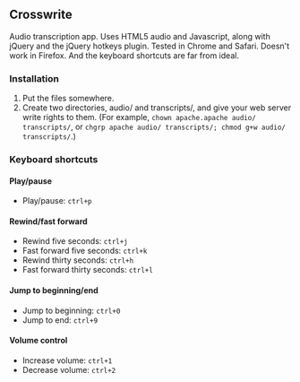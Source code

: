 ## Crosswrite

Audio transcription app. Uses HTML5 audio and Javascript, along with jQuery and the jQuery hotkeys plugin. Tested in Chrome and Safari. Doesn't work in Firefox. And the keyboard shortcuts are far from ideal.


### Installation

1. Put the files somewhere.
2. Create two directories, audio/ and transcripts/, and give your web server write rights to them. (For example, `chown apache.apache audio/ transcripts/`, or `chgrp apache audio/ transcripts/; chmod g+w audio/ transcripts/`.)


### Keyboard shortcuts

#### Play/pause

* Play/pause: `ctrl+p`

#### Rewind/fast forward

* Rewind five seconds: `ctrl+j`
* Fast forward five seconds: `ctrl+k`
* Rewind thirty seconds: `ctrl+h`
* Fast forward thirty seconds: `ctrl+l`

#### Jump to beginning/end

* Jump to beginning: `ctrl+0`
* Jump to end: `ctrl+9`

#### Volume control

* Increase volume: `ctrl+1`
* Decrease volume: `ctrl+2`

